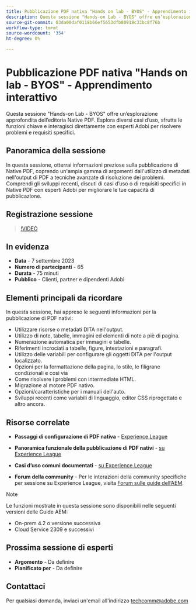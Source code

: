 ```yaml
---
title: Pubblicazione PDF nativa "Hands on lab - BYOS" - Apprendimento interattivo
description: Questa sessione "Hands-on Lab - BYOS" offre un’esplorazione approfondita dell’editoria Native PDF. Esplora diversi casi d’uso, sfrutta le funzioni chiave e interagisci direttamente con esperti Adobi per risolvere problemi e requisiti specifici.
source-git-commit: 03da00daf0118b66ef5653dfb80918c33bc8f76b
workflow-type: tm+mt
source-wordcount: '354'
ht-degree: 0%

---
```


# Pubblicazione PDF nativa &quot;Hands on lab - BYOS&quot; - Apprendimento interattivo

Questa sessione &quot;Hands-on Lab - BYOS&quot; offre un’esplorazione approfondita dell’editoria Native PDF. Esplora diversi casi d’uso, sfrutta le funzioni chiave e interagisci direttamente con esperti Adobi per risolvere problemi e requisiti specifici.

## Panoramica della sessione

In questa sessione, otterrai informazioni preziose sulla pubblicazione di Native PDF, coprendo un&#39;ampia gamma di argomenti dall&#39;utilizzo di metadati nell&#39;output di PDF a tecniche avanzate di risoluzione dei problemi. Comprendi gli sviluppi recenti, discuti di casi d’uso o di requisiti specifici in Native PDF con esperti Adobi per migliorare le tue capacità di pubblicazione.

## Registrazione sessione

>[!VIDEO](https://video.tv.adobe.com/v/3424375/native-pdf-aem-guides?quality=12&learn=on)

## In evidenza

- **Data** - 7 settembre 2023
- **Numero di partecipanti** - 65
- **Durata** - 75 minuti
- **Pubblico** - Clienti, partner e dipendenti Adobi

## Elementi principali da ricordare

In questa sessione, hai appreso le seguenti informazioni per la pubblicazione di PDF nativi:

- Utilizzare risorse o metadati DITA nell&#39;output.
- Utilizzo di note, tabelle, immagini ed elementi di note a piè di pagina.
- Numerazione automatica per immagini e tabelle.
- Riferimenti incrociati a tabelle, figure, intestazioni e paragrafi.
- Utilizzo delle variabili per configurare gli oggetti DITA per l&#39;output localizzato.
- Opzioni per la formattazione della pagina, lo stile, le filigrane condizionali e così via
- Come risolvere i problemi con intermediate HTML.
- Migrazione al motore PDF nativo.
- Opzioni/caratteristiche per i manuali dell&#39;auto.
- Sviluppi recenti come variabili di linguaggio, editor CSS riprogettato e altro ancora.


## Risorse correlate

- **Passaggi di configurazione di PDF nativa** - [Experience League](https://experienceleague.adobe.com/docs/experience-manager-guides-learn/tutorials/knowledge-base/kb-articles/publishing/configuring-aem-environment-for-native-pdf-publishing.html?lang=en)

- **Panoramica funzionale della pubblicazione di PDF nativi** - [su Experience League](https://experienceleague.adobe.com/docs/experience-manager-guides-learn/tutorials/knowledge-base/expert-session/native-pdf-publishing-essentials-feb23.html?lang=en)

- **Casi d’uso comuni documentati** - [su Experience League](https://experienceleague.adobe.com/docs/experience-manager-guides-learn/tutorials/install-guide/on-prem-ig/output-gen-config/config-native-pdf-publish/content-styles/stylesheet.html?lang=en)

- **Forum della community** - Per le interazioni della community specifiche per sessione su Experience League, visita  [Forum sulle guide dell’AEM](https://experienceleaguecommunities.adobe.com/t5/experience-manager-guides/bd-p/xml-documentation-discussions).

>[!NOTE]
>
> Le funzioni mostrate in questa sessione sono disponibili nelle seguenti versioni delle Guide AEM:
> - On-prem 4.2 o versione successiva
> - Cloud Service 2309 e successivi

## Prossima sessione di esperti

- **Argomento** - Da definire
- **Pianificato per** - Da definire

## Contattaci

Per qualsiasi domanda, inviaci un&#39;email all&#39;indirizzo <techcomm@adobe.com>
